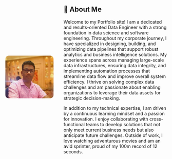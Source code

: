 <div style="display: flex; align-items: center;">

  <!-- Image on the Left -->
  <div style="flex: 1;">
    <img src="https://github.com/sidsharma1331/sidsharma1331.github.io/blob/main/Sid.jpg" alt="Sid Sharma" style="width: 150px; border-radius: 10px;"/>
  </div>

  <!-- About Me on the Right -->
  <div style="flex: 2; padding-left: 20px;">
    <h2>💫 About Me</h2>
    <p>
      Welcome to my Portfolio site! I am a dedicated and results-oriented Data Engineer with a strong foundation in data science and software engineering. Throughout my corporate journey, I have specialized in designing, building, and optimizing data pipelines that support robust analytics and business intelligence solutions. My experience spans across managing large-scale data infrastructures, ensuring data integrity, and implementing automation processes that streamline data flow and improve overall system efficiency. I thrive on solving complex data challenges and am passionate about enabling organizations to leverage their data assets for strategic decision-making.
    </p>
    <p>
      In addition to my technical expertise, I am driven by a continuous learning mindset and a passion for innovation. I enjoy collaborating with cross-functional teams to develop solutions that not only meet current business needs but also anticipate future challenges. Outside of work, I love watching adventurous movies and am an avid sprinter, proud of my 100m record of 12 seconds.
    </p>
  </div>

</div>
